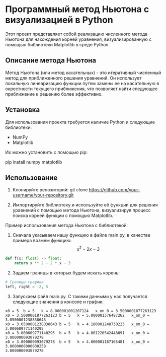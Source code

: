 # Программный метод Ньютона с визуализацией в Python

Этот проект представляет собой реализацию численного метода Ньютона для нахождения корней уравнения, визуализированную с помощью библиотеки Matplotlib в среде Python.

## Описание метода Ньютона

Метод Ньютона (или метод касательных) - это итеративный численный метод для приближенного решения уравнений. Он использует локальную линеаризацию функции путем замены ее на касательную в окрестности текущего приближения, что позволяет найти следующее приближение к решению более эффективно.

## Установка

Для использования проекта требуется наличие Python и следующие библиотеки:
- NumPy
- Matplotlib

Их можно установить с помощью pip:

pip install numpy matplotlib


## Использование

1. Клонируйте репозиторий: 
        git clone https://github.com/your-username/your-repository.git
    

2. Импортируйте библиотеку и используйте её функции для решения уравнений с помощью метода Ньютона, визуализируя процесс поиска корней функции с помощью Matplotlib.

Пример использования метода Ньютона с библиотекой:

1. Сначала указываем нашу функцию в файле main.py, в качестве примера возмем функцию: $${x ^ 2 - 2x - 3}$$
```python
def f(x: float) -> float:
    return x ** 2 - 2 * x - 3
```
2. Задаем границы в которых будем искать корень:
```python
# Границы графика
left, right = -2, 5
```

3. Запускаем файл main.py. С такими данными у нас получается следующие значения в консоле и график:
```
x0 = 5	b = 5	k = 8.000001001207124	x_on_0 = 3.5000001877263123
x0 = 3.5000001877263123	b = 5	k = 5.000001376487262	x_on_0 = 3.0500001238838643
x0 = 3.0500001238838643	b = 5	k = 4.100001248730223	x_on_0 = 3.000609771140295
x0 = 3.000609771140295	b = 5	k = 4.001220542448891	x_on_0 = 3.000000093079278
x0 = 3.000000093079278	b = 5	k = 4.000001187165481	x_on_0 = 3.0000000000000258
3.000000093079278
```
